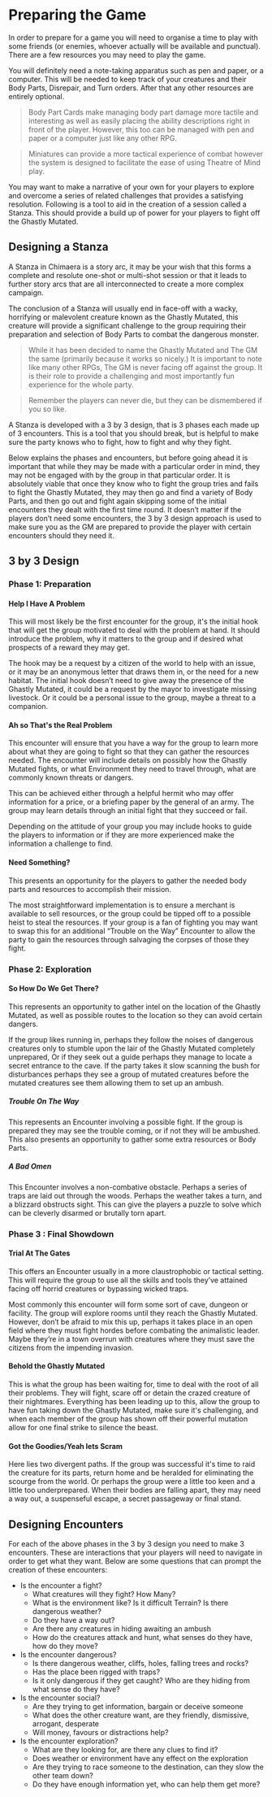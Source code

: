 # Preparing the Game

In order to prepare for a game you will need to organise a time to play with some friends (or enemies, whoever actually will be available and punctual). There are a few resources you may need to play the game.

You will definitely need a note-taking apparatus such as pen and paper, or a computer. This will be needed to keep track of your creatures and their Body Parts, Disrepair, and Turn orders. After that any other resources are entirely optional.

> Body Part Cards make managing body part damage more tactile and interesting as well as easily placing the ability descriptions right in front of the player. However, this too can be managed with pen and paper or a computer just like any other RPG.

> Miniatures can provide a more tactical experience of combat however the system is designed to facilitate the ease of using Theatre of Mind play.

You may want to make a narrative of your own for your players to explore and overcome a series of related challenges that provides a satisfying resolution. Following is a tool to aid in the creation of a session called a Stanza. This should provide a build up of power for your players to fight off the Ghastly Mutated.

## Designing a Stanza

A Stanza in Chimaera is a story arc, it may be your wish that this forms a complete and resolute one-shot or multi-shot session or that it leads to further story arcs that are all interconnected to create a more complex campaign.

The conclusion of a Stanza will usually end in face-off with a wacky, horrifying or malevolent creature known as the Ghastly Mutated, this creature will provide a significant challenge to the group requiring their preparation and selection of Body Parts to combat the dangerous monster.

> While it has been decided to name the Ghastly Mutated and The GM the same (primarily because it works so nicely.) It is important to note like many other RPGs, The GM is never facing off against the group. It is their role to provide a challenging and most importantly fun experience for the whole party.

> Remember the players can never die, but they can be dismembered if you so like.

A Stanza is developed with a 3 by 3 design, that is 3 phases each made up of 3 encounters. This is a tool that you should break, but is helpful to make sure the party knows who to fight, how to fight and why they fight.

Below explains the phases and encounters, but before going ahead it is important that while they may be made with a particular order in mind, they may not be engaged with by the group in that particular order. It is absolutely viable that once they know who to fight the group tries and fails to fight the Ghastly Mutated, they may then go and find a variety of Body Parts, and then go out and fight again skipping some of the initial encounters they dealt with the first time round. It doesn’t matter if the players don’t need some encounters, the 3 by 3 design approach is used to make sure you as the GM are prepared to provide the player with certain encounters should they need it.

## 3 by 3 Design

### Phase 1: Preparation

#### Help I Have A Problem

This will most likely be the first encounter for the group, it's the initial hook that will get the group motivated to deal with the problem at hand. It should introduce the problem, why it matters to the group and if desired what prospects of a reward they may get.

The hook may be a request by a citizen of the world to help with an issue, or it may be an anonymous letter that draws them in, or the need for a new habitat. The initial hook doesn’t need to give away the presence of the Ghastly Mutated, it could be a request by the mayor to investigate missing livestock. Or it could be a personal issue to the group, maybe a threat to a companion.

#### Ah so That's the Real Problem

This encounter will ensure that you have a way for the group to learn more about what they are going to fight so that they can gather the resources needed. The encounter will include details on possibly how the Ghastly Mutated fights, or what Environment they need to travel through, what are commonly known threats or dangers.

This can be achieved either through a helpful hermit who may offer information for a price, or a briefing paper by the general of an army. The group may learn details through an initial fight that they succeed or fail.

Depending on the attitude of your group you may include hooks to guide the players to information or if they are more experienced make the information a challenge to find.

#### Need Something?

This presents an opportunity for the players to gather the needed body parts and resources to accomplish their mission.

The most straightforward implementation is to ensure a merchant is available to sell resources, or the group could be tipped off to a possible heist to steal the resources. If your group is a fan of fighting you may want to swap this for an additional “Trouble on the Way” Encounter to allow the party to gain the resources through salvaging the corpses of those they fight.

### Phase 2: Exploration

#### So How Do We Get There?

This represents an opportunity to gather intel on the location of the Ghastly Mutated, as well as possible routes to the location so they can avoid certain dangers.

If the group likes running in, perhaps they follow the noises of dangerous creatures only to stumble upon the lair of the Ghastly Mutated completely unprepared, Or if they seek out a guide perhaps they manage to locate a secret entrance to the cave. If the party takes it slow scanning the bush for disturbances perhaps they see a group of mutated creatures before the mutated creatures see them allowing them to set up an ambush.

##### Trouble On The Way

This represents an Encounter involving a possible fight. If the group is prepared they may see the trouble coming, or if not they will be ambushed. This also presents an opportunity to gather some extra resources or Body Parts.

##### A Bad Omen

This Encounter involves a non-combative obstacle. Perhaps a series of traps are laid out through the woods. Perhaps the weather takes a turn, and a blizzard obstructs sight. This can give the players a puzzle to solve which can be cleverly disarmed or brutally torn apart.

### Phase 3 : Final Showdown

#### Trial At The Gates

This offers an Encounter usually in a more claustrophobic or tactical setting. This will require the group to use all the skills and tools they’ve attained facing off horrid creatures or bypassing wicked traps.

Most commonly this encounter will form some sort of cave, dungeon or facility. The group will explore rooms until they reach the Ghastly Mutated. However, don’t be afraid to mix this up, perhaps it takes place in an open field where they must fight hordes before combating the animalistic leader. Maybe they’re in a town overrun with creatures where they must save the citizens from the impending invasion.

#### Behold the Ghastly Mutated

This is what the group has been waiting for, time to deal with the root of all their problems. They will fight, scare off or detain the crazed creature of their nightmares.
Everything has been leading up to this, allow the group to have fun taking down the Ghastly Mutated, make sure it's challenging, and when each member of the group has shown off their powerful mutation allow for one final strike to silence the beast.

#### Got the Goodies/Yeah lets Scram

Here lies two divergent paths. If the group was successful it's time to raid the creature for its parts, return home and be heralded for eliminating the scourge from the world. Or perhaps the group were a little too keen and a little too underprepared. When their bodies are falling apart, they may need a way out, a suspenseful escape, a secret passageway or final stand.

## Designing Encounters

For each of the above phases in the 3 by 3 design you need to make 3 encounters. These are interactions that your players will need to navigate in order to get what they want. Below are some questions that can prompt the creation of these encounters:

- Is the encounter a fight?
  - What creatures will they fight? How Many?
  - What is the environment like? Is it difficult Terrain? Is there dangerous weather?
  - Do they have a way out?
  - Are there any creatures in hiding awaiting an ambush
  - How do the creatures attack and hunt, what senses do they have, how do they move?
- Is the encounter dangerous?
  - Is there dangerous weather, cliffs, holes, falling trees and rocks?
  - Has the place been rigged with traps?
  - Is it only dangerous if they get caught? Who are they hiding from what sense do they have?
- Is the encounter social?
  - Are they trying to get information, bargain or deceive someone
  - What does the other creature want, are they friendly, dismissive, arrogant, desperate
  - Will money, favours or distractions help?
- Is the encounter exploration?
  - What are they looking for, are there any clues to find it?
  - Does weather or environment have any effect on the exploration
  - Are they trying to race someone to the destination, can they slow the other team down?
  - Do they have enough information yet, who can help them get more?
